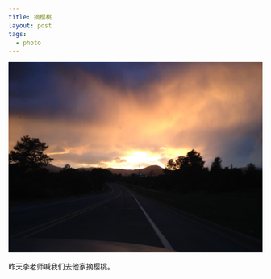 ```yaml
---
title: 摘樱桃
layout: post
tags:
  - photo
---
```


![](/media/files/2015/07/08/sky.jpg)

昨天李老师喊我们去他家摘樱桃。
